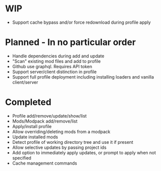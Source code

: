# WIP
- Support cache bypass and/or force redownload during profile apply

# Planned - In no particular order
- Handle dependencies during add and update
- "Scan" existing mod files and add to profile
- Github use graphql. Requires API token
- Support server/client distinction in profile
- Support full profile deployment including installing loaders and vanilla client/server

# Completed
- Profile add/remove/update/show/list
- Mods/Modpack add/remove/list
- Apply/install profile
- Allow overriding/deleting mods from a modpack
- Update installed mods
- Detect profile of working directory tree and use it if present
- Allow selective updates by passing project ids
- Add option to immediately apply updates, or prompt to apply when not specified
- Cache management commands
